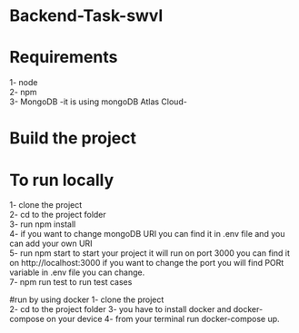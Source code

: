 # Backend-Task-swvl

# Requirements
1- node  
2- npm   
3- MongoDB -it is using mongoDB Atlas Cloud-

# Build the project

# To run locally
1- clone the project  
2- cd to the project folder  
3- run npm install  
4- if you want to change mongoDB URI you can find it in .env file and you can add your own URI  
5- run npm start to start your project it will run on port 3000 you can find it on http://localhost:3000 if you want to change the port you will find PORt variable in .env file
you can change.  
7- npm run test to run test cases

#run by using docker
1- clone the project  
2- cd to the project folder 
3- you have to install docker and docker-compose on your device
4- from your terminal run docker-compose up.

